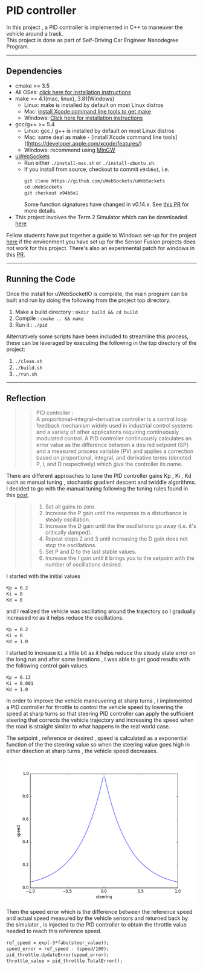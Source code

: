 # PID controller
In this project , a PID controller is implemented in C++ to maneuver the vehicle around a track.  
This project is done as part of Self-Driving Car Engineer Nanodegree Program.


---

## Dependencies

* cmake >= 3.5
 * All OSes: [click here for installation instructions](https://cmake.org/install/)
* make >= 4.1(mac, linux), 3.81(Windows)
  * Linux: make is installed by default on most Linux distros
  * Mac: [install Xcode command line tools to get make](https://developer.apple.com/xcode/features/)
  * Windows: [Click here for installation instructions](http://gnuwin32.sourceforge.net/packages/make.htm)
* gcc/g++ >= 5.4
  * Linux: gcc / g++ is installed by default on most Linux distros
  * Mac: same deal as make - [install Xcode command line tools]((https://developer.apple.com/xcode/features/)
  * Windows: recommend using [MinGW](http://www.mingw.org/)
* [uWebSockets](https://github.com/uWebSockets/uWebSockets)
  * Run either `./install-mac.sh` or `./install-ubuntu.sh`.
  * If you install from source, checkout to commit `e94b6e1`, i.e.
    ```
    git clone https://github.com/uWebSockets/uWebSockets 
    cd uWebSockets
    git checkout e94b6e1
    ```
    Some function signatures have changed in v0.14.x. See [this PR](https://github.com/udacity/CarND-MPC-Project/pull/3) for more details.
* This project involves the Term 2 Simulator which can be downloaded [here](https://github.com/udacity/self-driving-car-sim/releases)    
  
Fellow students have put together a guide to Windows set-up for the project [here](https://s3-us-west-1.amazonaws.com/udacity-selfdrivingcar/files/Kidnapped_Vehicle_Windows_Setup.pdf) if the environment you have set up for the Sensor Fusion projects does not work for this project. There's also an experimental patch for windows in this [PR](https://github.com/udacity/CarND-PID-Control-Project/pull/3).

---

## Running the Code
Once the install for uWebSocketIO is complete, the main program can be built and run by doing the following from the project top directory.

1. Make a build directory : `mkdir build && cd build`
2. Compile : `cmake .. && make`
3. Run it : `./pid`

Alternatively some scripts have been included to streamline this process, these can be leveraged by executing the following in the top directory of the project:

1. `./clean.sh`
2. `./build.sh`
3. `./run.sh`

---

## Reflection

>> PID controller :  
>>A proportional–integral–derivative controller is a control loop feedback mechanism widely used in industrial control systems and a variety of other applications requiring continuously modulated control. A PID controller continuously calculates an error value as the difference between a desired setpoint (SP) and a measured process variable (PV) and applies a correction based on proportional, integral, and derivative terms (denoted P, I, and D respectively) which give the controller its name.

There are different approaches to tune the PID controller gains Kp , Ki , Kd such as manual tuning , stochastic gradient descent and twiddle algorithms. I decided to go with the manual tuning following the tuning rules found in this [post](https://robotics.stackexchange.com/questions/167/what-are-good-strategies-for-tuning-pid-loops). 

>>1. Set all gains to zero.
>>2. Increase the P gain until the response to a disturbance is steady oscillation.
>>3. Increase the D gain until the the oscillations go away (i.e. it's critically damped).
>>4. Repeat steps 2 and 3 until increasing the D gain does not stop the oscillations.
>>5. Set P and D to the last stable values.
>>6. Increase the I gain until it brings you to the setpoint with the number of oscillations desired.

I started with the initial values
```
Kp = 0.2 
Ki = 0
Kd = 0
```
and I realized the vehicle was oscillating around the trajectory so I gradually increased `Kd` as it helps reduce the oscillations.
```
Kp = 0.2 
Ki = 0
Kd = 1.0

```
I started to increase `Ki` a little bit as it helps reduce the steady state error on the long run and after some iterations , I was able to get good results with the following control gain values.
```
Kp = 0.13
Ki = 0.001 
Kd = 1.0
```
In order to improve the vehicle maneuvering at sharp turns , I implemented a PID controller for throttle to control the vehicle speed by lowering the speed at sharp turns so that steering PID controller can apply the sufficient steering that corrects the vehicle trajectory and increasing the speed when the road is straight similar to what happens in the real world case.
   
 The setpoint , reference or desired , speed is calculated as a exponential function of the the steering value so when the steering value goes high in either direction at sharp turns , the vehicle speed decreases.

 ![speed-steer](./images/speed-steer.png)

Then the speed error which is the difference between the reference speed and actual speed measured by the vehicle sensors and returned back by the simulator , is injected to the PID controller to obtain the throttle value needed to reach this reference speed.

 ```
ref_speed = exp(-3*fabs(steer_value));
speed_error = ref_speed - (speed/100);
pid_throttle.UpdateError(speed_error);
throttle_value = pid_throttle.TotalError();  
```
